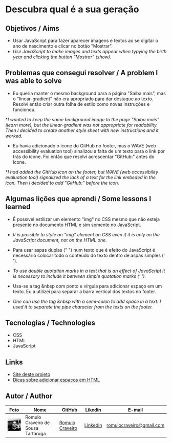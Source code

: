 # Descubra qual é a sua geração

## Objetivos / Aims

* Usar JavaScript para fazer aparecer imagens e textos ao se digitar o ano de nascimento e clicar no botão "Mostrar".
* <i> Use JavaScript to make images and texts appear when typying the birth year and clicking the button "Mostrar" (show).</i>

## Problemas que consegui resolver / A problem I was able to solve

* Eu queria manter o mesmo background para a página "Saiba mais", mas o "linear-gradient" não era apropriado para dar destaque ao texto. Resolvi então criar outra folha de estilo como novas instruções e funcionou.

*_I wanted to keep the same background image to the page "Saiba mais" (learn more), but the linear-gradient was not appropriate for readability. Then I decided to create another style sheet with new instructions and it worked._

* Eu havia adicionado o ícone do GitHub no footer, mas o WAVE (web accessibility evaluation tool) sinalizou a falta de um texto para o link por trás do ícone. Foi então que resolvi acrescentar "GitHub:" antes do ícone.

*_I had added the GitHub icon on the footer, but WAVE (web accessibility evaluation tool) signalized the lack of a text for the link embeded in the icon. Then I decided to add "GitHub:" before the icon._

## Algumas lições que aprendi / Some lessons I learned

* É possível estilizar um elemento "img" no CSS mesmo que não esteja presente no documento HTML e sim somente no JavaScript.

* _It is possible to style an "img" element on CSS even if it is only on the JavaScript document, not on the HTML one._

* Para usar aspas duplas (" ") num texto que é efeito do JavaScript é necessário colocar todo o conteúdo do texto dentro de aspas simples (' ').

* _To use double quotation marks in a text that is an effect of JavaScript it is necessary to include it between simple quotation marks (' ')._

* Usa-se a tag &nbsp com ponto e vírgula para adicionar espaço em um texto. Eu a utilizei para separar a barra vertical dos textos no footer.

* _One can use the tag &nbsp with a semi-colon to add space in a text. I used it to separate the pipe character from the texts on the footer._

  
## Tecnologias / Technologies

* CSS
* HTML
* JavaScript

## Links 

* [Site deste projeto](https://romulocraveiro.github.io/geracoes/)
* [Dicas sobre adicionar espaços em HTML](https://www.javatpoint.com/how-to-add-space-in-html)

## Autor / Author

| Foto                                                   | Nome                               | GitHub                                               | Likedin                                                 | E-mail                   |
| ------------------------------------------------------ | ---------------------------------- | ---------------------------------------------------- | ------------------------------------------------------- | ------------------------ |
| <img src="./img/fotogit.jpeg" width="100px"> | Romulo Craveiro de Sousa Tartaruga | [Romulo Craveiro](https://github.com/romulocraveiro) | [Linkedin](https://www.linkedin.com/in/romulocraveiro/) | romulocraveiro@gmail.com |